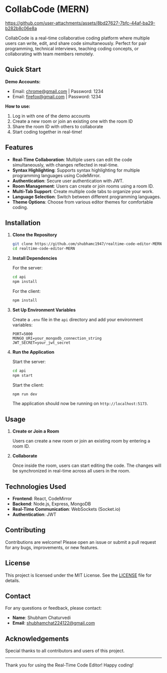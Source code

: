 # CollabCode (MERN)

https://github.com/user-attachments/assets/8bd27627-7bfc-44af-ba29-b282b8c06e8a

CollabCode is a real-time collaborative coding platform where multiple users can write, edit, and share code simultaneously. Perfect for pair programming, technical interviews, teaching coding concepts, or collaborating with team members remotely.

## Quick Start

**Demo Accounts:**
- Email: chrome@gmail.com | Password: 1234
- Email: firefox@gmail.com | Password: 1234

**How to use:**
1. Log in with one of the demo accounts
2. Create a new room or join an existing one with the room ID
3. Share the room ID with others to collaborate
4. Start coding together in real-time!

## Features

- **Real-Time Collaboration**: Multiple users can edit the code simultaneously, with changes reflected in real-time.
- **Syntax Highlighting**: Supports syntax highlighting for multiple programming languages using CodeMirror.
- **Authentication**: Secure user authentication with JWT.
- **Room Management**: Users can create or join rooms using a room ID.
- **Multi-Tab Support**: Create multiple code tabs to organize your work.
- **Language Selection**: Switch between different programming languages.
- **Theme Options**: Choose from various editor themes for comfortable coding.

## Installation

1. **Clone the Repository**

    ```bash
    git clone https://github.com/shubhamc1947/realtime-code-editor-MERN.git
    cd realtime-code-editor-MERN
    ```

2. **Install Dependencies**

    For the server:

    ```bash
    cd api
    npm install
    ```

    For the client:

    ```bash
    npm install
    ```

3. **Set Up Environment Variables**

    Create a `.env` file in the `api` directory and add your environment variables:

    ```env
    PORT=5000
    MONGO_URI=your_mongodb_connection_string
    JWT_SECRET=your_jwt_secret
    ```

4. **Run the Application**

    Start the server:

    ```bash
    cd api
    npm start
    ```

    Start the client:

    ```bash
    npm run dev
    ```

    The application should now be running on `http://localhost:5173`.

## Usage

1. **Create or Join a Room**

    Users can create a new room or join an existing room by entering a room ID.

2. **Collaborate**

    Once inside the room, users can start editing the code. The changes will be synchronized in real-time across all users in the room.


## Technologies Used

- **Frontend**: React, CodeMirror
- **Backend**: Node.js, Express, MongoDB
- **Real-Time Communication**: WebSockets (Socket.io)
- **Authentication**: JWT

## Contributing

Contributions are welcome! Please open an issue or submit a pull request for any bugs, improvements, or new features.

## License

This project is licensed under the MIT License. See the [LICENSE](LICENSE) file for details.

## Contact

For any questions or feedback, please contact:

- **Name**: Shubham Chaturvedi
- **Email**: shubhamchat224122@gmail.com

## Acknowledgements

Special thanks to all contributors and users of this project.

---

Thank you for using the Real-Time Code Editor! Happy coding!
